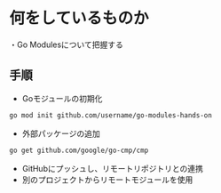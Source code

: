# 何をしているものか
・Go Modulesについて把握する

## 手順
- Goモジュールの初期化
```sh
go mod init github.com/username/go-modules-hands-on
```
- 外部パッケージの追加
```sh
go get github.com/google/go-cmp/cmp
```
- GitHubにプッシュし、リモートリポジトリとの連携
- 別のプロジェクトからリモートモジュールを使用